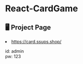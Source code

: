 # React-CardGame

## 🖥️ Project Page

<li><a href = "https://card.ssups.shop">https://card.ssups.shop/</a></li>

id: admin <br>
pw: 123

